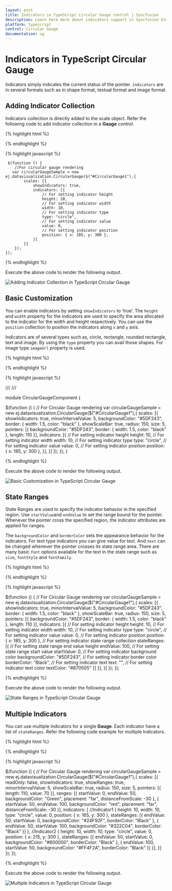 ```yaml
---
layout: post
title: Indicators in TypeScript Circular Gauge control | Syncfusion
description: Learn here more about indicators support in Syncfusion Essential TypeScript Circular Gauge Control, its elements, and more.
platform: typescript
control: Circular Gauge
documentation: ug
---
```


# Indicators in TypeScript Circular Gauge

Indicators simply indicates the current status of the pointer. `indicators` are in several formats such as in shape format, textual format and image format.

## Adding Indicator Collection 

Indicators collection is directly added to the scale object. Refer the following code to add indicator collection in a **Gauge** control.

{% highlight html %}

<div id="CircularGauge1"></div>

{% endhighlight %}

{% highlight javascript %}
  
     $(function () {
        //For circular gauge rendering
       var circularGaugeSample = new ej.datavisualization.CircularGauge($("#CircularGauge1"),{
            scales: [{
                showIndicators: true,
                indicators: [{
                    // For setting indicator height
                    height: 10,
                    // For setting indicator width
                    width: 10,
                    // For setting indicator type
                    type: "circle",
                    // For setting indicator value
                    value: 0,
                    // For setting indicator position
                    position: { x: 185, y: 300 },
                }]
            }]
        });
    });


{% endhighlight %}



Execute the above code to render the following output.

![Adding Indicator Collection in TypeScript Circular Gauge](Indicators_images/Indicators_img1.png)

## Basic Customization

You can enable indicators by setting `showIndicators` to ‘true’. The `height` and `width` property for the indicators are used to specify the area allocated to the indicator for the width and height respectively. You can use the `position` collection to position the indicators along `x` and `y` axis. 

Indicators are of several types such as, circle, rectangle, rounded rectangle, text and image. By using the `type` property you can avail those shapes. For image type `imageUrl` property is used. 

{% highlight html %}

<div id="CircularGauge1"></div>

{% endhighlight %}


{% highlight javascript %}

/// <reference path="tsfiles/jquery.d.ts" />
/// <reference path="tsfiles/ej.web.all.d.ts" />

module CircularGaugeComponent {

$(function () {
        // For Circular Gauge rendering
    var circularGaugeSample = new ej.datavisualization.CircularGauge($("#CircularGauge1"),{
            scales: [{
                showIndicators: true, minorIntervalValue: 5,
                backgroundColor: "#5DF243",
                border: { width: 1.5, color: "black" },
                showScaleBar: true, radius: 150, size: 5,
                pointers: [{
                    backgroundColor: "#5DF243",
                    border: { width: 1.5, color: "black" },
                    length: 110
                }],
                indicators: [{
                    // For setting indicator height
                    height: 10,
                    // For setting indicator width
                    width: 10,
                    // For setting indicator type
                    type: "circle",
                    // For setting indicator value
                    value: 0,
                    // For setting indicator position
                    position: { x: 185, y: 300 },
                }],
            }]
        });
    });
}

{% endhighlight %}



Execute the above code to render the following output.

![Basic Customization in TypeScript Circular Gauge](Indicators_images/Indicators_img2.png)

## State Ranges

State Ranges are used to specify the indicator behavior in the specified region. Use `startValue`and `endValue` to set the range bound for the pointer. Whenever the pointer cross the specified region, the indicator attributes are applied for ranges. 

The `backgroundColor` and `borderColor` sets the appearance behavior for the indicators. For text type indicators you can give value for text. And `text` can be changed whenever the pointer crosses its state range area. There are many basic `font` options available for the text in the state range such as `size`, `fontStyle` and `fontFamily`.

{% highlight html %}

<div id="CircularGauge1"></div>

{% endhighlight %}


{% highlight javascript %}



$(function () {
        // For Circular Gauge rendering
       var circularGaugeSample = new ej.datavisualization.CircularGauge($("#CircularGauge1"),{
            scales: [{
                showIndicators: true, minorIntervalValue: 5,
                backgroundColor: "#5DF243",
                border: { width: 1.5, color: "black" },
                showScaleBar: true, radius: 150, size: 5,
                pointers: [{
                    backgroundColor: "#5DF243",
                    border: { width: 1.5, color: "black" },
                    length: 110
                }],
                indicators: [{
                    // For setting indicator height
                    height: 10,
                    // For setting indicator width
                    width: 10,
                    // For setting indicator type
                    type: "circle",
                    // For setting indicator value
                    value: 0,
                    // For setting indicator position
                    position: { x: 185, y: 300 },
                    // For setting indicator state range collection
                    stateRanges: [{
                        // For setting state range end value height
                        endValue: 100,
                        // For setting state range start value
                        startValue: 0,
                        // For setting indicator background color
                        backgroundColor: "#5DF243",
                        // For setting indicator border color
                        borderColor: "Black",
                        // For setting indicator text
                        text: "",
                        // For setting indicator text color
                        textColor: "#870505"
                    }]
                }],
            }]
        });
    });

{% endhighlight %}



Execute the above code to render the following output.

![State Ranges in TypeScript Circular Gauge](Indicators_images/Indicators_img3.png)

## Multiple Indicators

You can use multiple indicators for a single **Gauge**. Each indicator have a list of `stateRanges`. Refer the following code example for multiple Indicators.

{% highlight html %}

<div id="CircularGauge1"></div>

{% endhighlight %}


{% highlight javascript %}

$(function () {
        // For Circular Gauge rendering
        var circularGaugeSample = new ej.datavisualization.CircularGauge($("#CircularGauge1"),{
            scales: [{
                readOnly: false,
                showIndicators: true, showRanges: true,
                minorIntervalValue: 5,
                showScaleBar: true, radius: 150, size: 5,
                pointers: [{
                    length: 110, value: 70
                }],
                ranges: [{
                    startValue: 0, endValue: 50,
                    backgroundColor: "Green",
                    placement: "far", distanceFromScale: -30
                },
                {
                    startValue: 50, endValue: 100,
                    backgroundColor: "red",
                    placement: "far", distanceFromScale: -30
                }],
                indicators: [
                //Indicator1
                {
                    height: 10,
                    width: 10,
                    type: "circle",
                    value: 0,
                    position: { x: 165, y: 300 },
                    stateRanges: [{
                        endValue: 50,
                        startValue: 0,
                        backgroundColor: "#24F92F",
                        borderColor: "Black"
                    }, {
                        endValue: 50,
                        startValue: 100,
                        backgroundColor: "#322C04",
                        borderColor: "Black"
                    }]
                },
                //Indicator2
                {
                    height: 10,
                    width: 10,
                    type: "circle",
                    value: 0,
                    position: { x: 215, y: 300 },
                    stateRanges: [{
                        endValue: 50,
                        startValue: 0,
                        backgroundColor: "#600000",
                        borderColor: "Black"
                    }, {
                        endValue: 100,
                        startValue: 50,
                        backgroundColor: "#FF4F2A",
                        borderColor: "Black"
                    }]
                }],
            }]
        });
    });


{% endhighlight %}



Execute the above code to render the following output.

![Multiple Indicators in TypeScript Circular Gauge](Indicators_images/Indicators_img4.png)

